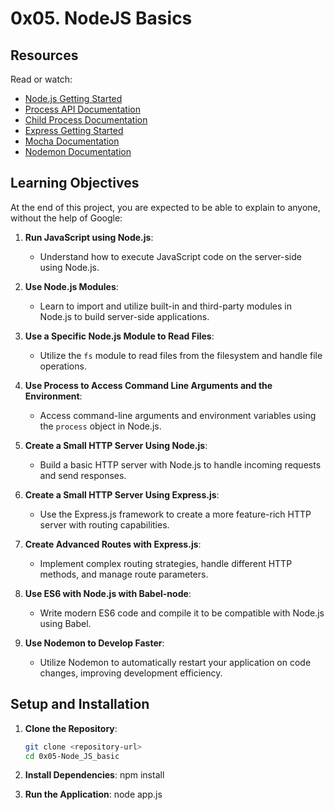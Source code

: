 # 0x05. NodeJS Basics


## Resources

Read or watch:
- [Node.js Getting Started](https://nodejs.org/en/learn/getting-started/introduction-to-nodejs)
- [Process API Documentation](https://node.readthedocs.io/en/latest/api/process/)
- [Child Process Documentation](https://nodejs.org/api/child_process.html)
- [Express Getting Started](hhttps://expressjs.com/en/starter/installing.html)
- [Mocha Documentation](https://mochajs.org/)
- [Nodemon Documentation](https://github.com/remy/nodemon#nodemon)

## Learning Objectives

At the end of this project, you are expected to be able to explain to anyone, without the help of Google:

1. **Run JavaScript using Node.js**:
   - Understand how to execute JavaScript code on the server-side using Node.js.

2. **Use Node.js Modules**:
   - Learn to import and utilize built-in and third-party modules in Node.js to build server-side applications.

3. **Use a Specific Node.js Module to Read Files**:
   - Utilize the `fs` module to read files from the filesystem and handle file operations.

4. **Use Process to Access Command Line Arguments and the Environment**:
   - Access command-line arguments and environment variables using the `process` object in Node.js.

5. **Create a Small HTTP Server Using Node.js**:
   - Build a basic HTTP server with Node.js to handle incoming requests and send responses.

6. **Create a Small HTTP Server Using Express.js**:
   - Use the Express.js framework to create a more feature-rich HTTP server with routing capabilities.

7. **Create Advanced Routes with Express.js**:
   - Implement complex routing strategies, handle different HTTP methods, and manage route parameters.

8. **Use ES6 with Node.js with Babel-node**:
   - Write modern ES6 code and compile it to be compatible with Node.js using Babel.

9. **Use Nodemon to Develop Faster**:
   - Utilize Nodemon to automatically restart your application on code changes, improving development efficiency.

## Setup and Installation

1. **Clone the Repository**:
   ```bash
   git clone <repository-url>
   cd 0x05-Node_JS_basic

2.  **Install Dependencies**:
    npm install

3.  **Run the Application**:
    node app.js 